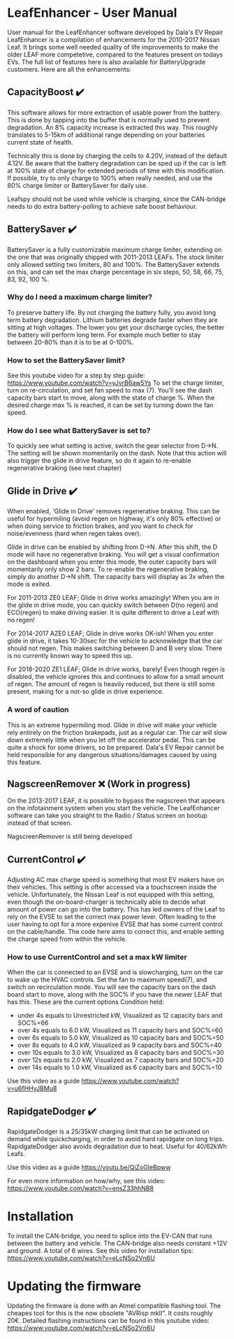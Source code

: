 # LeafEnhancer - User Manual
User manual for the LeafEnhancer software developed by Dala's EV Repair LeafEnhancer is a compilation of enhancements for the 2010-2017 Nissan Leaf. It brings some well needed quality of life improvements to make the older LEAF more competetive, compared to the features present on todays EVs. The full list of features here is also available for BatteryUpgrade customers. Here are all the enhancements:

## CapacityBoost ✔️
This software allows for more extraction of usable power from the battery. This is done by tapping into the buffer that is normally used to prevent degradation. An 8% capacity increase is extracted this way. This roughly translates to 5-15km of additional range depending on your batteries current state of health.

Technically this is done by charging the cells to 4.20V, instead of the default 4.12V. Be aware that the battery degradation can be sped up if the car is left at 100% state of charge for extended periods of time with this modification. If possible, try to only charge to 100% when really needed, and use the 80% charge limiter or BatterySaver for daily use.

Leafspy should not be used while vehicle is charging, since the CAN-bridge needs to do extra battery-polling to achieve safe boost behaviour.

## BatterySaver ✔️
BatterySaver is a fully customizable maximum charge limiter, extending on the one that was originally shipped with 2011-2013 LEAFs. The stock limiter only allowed setting two limiters, 80 and 100%. The BatterySaver extends on this, and can set the max charge percentage in six steps, 50, 58, 66, 75, 83, 92, 100 %.
### Why do I need a maximum charge limiter?
To preserve battery life. By not charging the battery fully, you avoid long term battery degradation. Lithium batteries degrade faster when they are sitting at high voltages. The lower you get your discharge cycles, the better the battery will perform long term. For example much better to stay between 20-80% than it is to be at 0-100%.
### How to set the BatterySaver limit?
See this youtube video for a step by step guide: https://www.youtube.com/watch?v=yJvrB6aw5Ys
To set the charge limiter, turn on re-circulation, and set fan speed to max (7). You'll see the dash capacity bars start to move, along with the state of charge %. When the desired charge max % is reached, it can be set by turning down the fan speed.
### How do I see what BatterySaver is set to?
To quickly see what setting is active, switch the gear selector from D->N. The setting will be shown momentarily on the dash. Note that this action will also trigger the glide in drive feature, so do it again to re-enable regenerative braking (see next chapter)

## Glide in Drive ✔️
When enabled, 'Glide in Drive' removes regenerative braking. This can be useful for hypermiling (avoid regen on highway, it's only 80% effective) or when doing service to friction brakes, and you want to check for noise/evenness (hard when regen takes over).

Glide in drive can be enabled by shifting from D->N. After this shift, the D mode will have no regenerative braking. You will get a visual confirmation on the dashboard when you enter this mode, the outer capacity bars will momentarily only show 2 bars. To re-enable the regenerative braking, simply do another D->N shift. The capacity bars will display as 3x when the mode is exited.

For 2011-2013 ZE0 LEAF;
Glide in drive works amazingly! When you are in the glide in drive mode, you can quickly switch between D(no regen) and ECO(regen) to make driving easier. It is quite different to drive a Leaf with no regen!

For 2014-2017 AZE0 LEAF;
Glide in drive works OK-ish! When you enter glide in drive, it takes 10-30sec for the vehicle to acknowledge that the car should not regen. This makes switching between D and B very slow. There is no currently known way to speed this up.

For 2018-2020 ZE1 LEAF;
Glide in drive works, barely! Even though regen is disabled, the vehicle ignores this and continues to allow for a small amount of regen. The amount of regen is heavily reduced, but there is still some present, making for a not-so glide in drive experience.

### A word of caution
This is an extreme hypermiling mod. Glide in drive will make your vehicle rely entirely on the friction brakepads, just as a regular car. The car will slow down extremely little when you let off the accelerator pedal. This can be quite a shock for some drivers, so be prepared. Dala's EV Repair cannot be held responsible for any dangerous situations/damages caused by using this feature.

## NagscreenRemover ❌ (Work in progress)
On the 2013-2017 LEAF, it is possible to bypass the nagscreen that appears on the infotainment system when you start the vehicle. The LeafEnhancer software can take you straight to the Radio / Status screen on bootup instead of that screen.

NagscreenRemover is still being developed

## CurrentControl ✔️
Adjusting AC max charge speed is something that most EV makers have on their vehicles. This setting is ofter accessed via a touchscreen inside the vehicle. Unfortunately, the Nissan Leaf is not equipped with this setting, even though the on-board-charger is technically able to decide what amount of power can go into the battery. This has led owners of the Leaf to rely on the EVSE to set the correct max power lever. Often leading to the user having to opt for a more expenive EVSE that has some current control on the cable/handle. The code here aims to correct this, and enable setting the charge speed from within the vehicle.

### How to use CurrentControl and set a max kW limiter
When the car is connected to an EVSE and is slowcharging, turn on the car to wake up the HVAC controls. Set the fan to maximum speed(7), and switch on recirculation mode. You will see the capacity bars on the dash board start to move, along with the SOC% if you have the newer LEAF that has this. These are the current options Condition held:
* under 4s equals to Unrestricted kW, Visualized as 12 capacity bars and SOC%=66
* over 4s equals to 6.0 kW, Visualized as 11 capacity bars and SOC%=60
* over 6s equals to 5.0 kW, Visualized as 10 capacity bars and SOC%=50
* over 8s equals to 4.0 kW, Visualized as 9 capacity bars and SOC%=40
* over 10s equals to 3.0 kW, Visualized as 8 capacity bars and SOC%=30
* over 12s equals to 2.0 kW, Visualized as 7 capacity bars and SOC%=20
* over 14s equals to 1.0 kW, Visualized as 6 capacity bars and SOC%=10

Use this video as a guide https://www.youtube.com/watch?v=u6fHHyJBMu8

## RapidgateDodger ✔️
RapidgateDodger is a 25/35kW charging limit that can be activated on demand while quickcharging, in order to avoid hard rapidgate on long trips. RapidgateDodger also avoids degradation due to heat. Useful for 40/62kWh Leafs.

Use this video as a guide https://youtu.be/QiZoGIeBpww

For even more information on how/why, see this video: https://www.youtube.com/watch?v=ensZ33hhNB8

# Installation
To install the CAN-bridge, you need to splice into the EV-CAN that runs between the battery and vehicle. The CAN-bridge also needs constant +12V and ground. A total of 6 wires. See this video for installation tips: https://www.youtube.com/watch?v=eLcNSo2Vn6U

# Updating the firmware
Updating the firmware is done with an Atmel compatible flashing tool. The cheapes tool for this is the now obsolete "AVRisp mkII". It costs roughly 20€.
Detailed flashing instructions can be found in this youtube video: https://www.youtube.com/watch?v=eLcNSo2Vn6U
